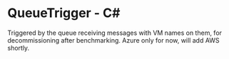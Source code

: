 ﻿# QueueTrigger - C<span>#</span>

Triggered by the queue receiving messages with VM names on them, for decommissioning after benchmarking. Azure only for now, will add AWS shortly.